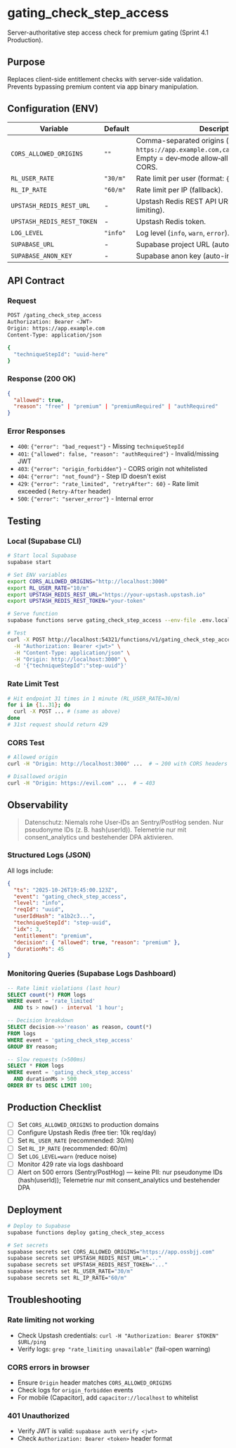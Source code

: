 # gating_check_step_access

Server-authoritative step access check for premium gating (Sprint 4.1
Production).

## Purpose

Replaces client-side entitlement checks with server-side validation.
Prevents bypassing premium content via app binary manipulation.

## Configuration (ENV)

| Variable                   | Default | Description                                                                                                                          |
| -------------------------- | ------- | ------------------------------------------------------------------------------------------------------------------------------------ |
| `CORS_ALLOWED_ORIGINS`     | `""`    | Comma-separated origins (e.g., `https://app.example.com,capacitor://localhost`). Empty = dev‑mode allow‑all (`*`) via dynamic CORS. |
| `RL_USER_RATE`             | `"30/m"` | Rate limit per user (format: `{num}/{m\|h}`).                                                                                        |
| `RL_IP_RATE`               | `"60/m"` | Rate limit per IP (fallback).                                                                                                        |
| `UPSTASH_REDIS_REST_URL`   | -       | Upstash Redis REST API URL (required for rate limiting).                                                                             |
| `UPSTASH_REDIS_REST_TOKEN` | -       | Upstash Redis token.                                                                                                                 |
| `LOG_LEVEL`                | `"info"` | Log level (`info`, `warn`, `error`).                                                                                                 |
| `SUPABASE_URL`             | -       | Supabase project URL (auto-injected).                                                                                                |
| `SUPABASE_ANON_KEY`        | -       | Supabase anon key (auto-injected).                                                                                                   |

## API Contract

### Request

```bash
POST /gating_check_step_access
Authorization: Bearer <JWT>
Origin: https://app.example.com
Content-Type: application/json

{
  "techniqueStepId": "uuid-here"
}
```

### Response (200 OK)

```json
{
  "allowed": true,
  "reason": "free" | "premium" | "premiumRequired" | "authRequired"
}
```

### Error Responses

- `400`: `{"error": "bad_request"}` - Missing `techniqueStepId`
- `401`: `{"allowed": false, "reason": "authRequired"}` - Invalid/missing JWT
- `403`: `{"error": "origin_forbidden"}` - CORS origin not whitelisted
- `404`: `{"error": "not_found"}` - Step ID doesn't exist
- `429`: `{"error": "rate_limited", "retryAfter": 60}` - Rate limit exceeded (
  `Retry-After` header)
- `500`: `{"error": "server_error"}` - Internal error

## Testing

### Local (Supabase CLI)

```bash
# Start local Supabase
supabase start

# Set ENV variables
export CORS_ALLOWED_ORIGINS="http://localhost:3000"
export RL_USER_RATE="10/m"
export UPSTASH_REDIS_REST_URL="https://your-upstash.upstash.io"
export UPSTASH_REDIS_REST_TOKEN="your-token"

# Serve function
supabase functions serve gating_check_step_access --env-file .env.local

# Test
curl -X POST http://localhost:54321/functions/v1/gating_check_step_access \
  -H "Authorization: Bearer <jwt>" \
  -H "Content-Type: application/json" \
  -H "Origin: http://localhost:3000" \
  -d '{"techniqueStepId":"step-uuid"}'
```

### Rate Limit Test

```bash
# Hit endpoint 31 times in 1 minute (RL_USER_RATE=30/m)
for i in {1..31}; do
  curl -X POST ... # (same as above)
done
# 31st request should return 429
```

### CORS Test

```bash
# Allowed origin
curl -H "Origin: http://localhost:3000" ...  # → 200 with CORS headers

# Disallowed origin
curl -H "Origin: https://evil.com" ...  # → 403
```

## Observability

> Datenschutz: Niemals rohe User‑IDs an Sentry/PostHog senden. Nur pseudonyme
> IDs (z. B. hash(userId)). Telemetrie nur mit consent_analytics und
> bestehender DPA aktivieren.

### Structured Logs (JSON)

All logs include:

```json
{
  "ts": "2025-10-26T19:45:00.123Z",
  "event": "gating_check_step_access",
  "level": "info",
  "reqId": "uuid",
  "userIdHash": "a1b2c3...",
  "techniqueStepId": "step-uuid",
  "idx": 3,
  "entitlement": "premium",
  "decision": { "allowed": true, "reason": "premium" },
  "durationMs": 45
}
```

### Monitoring Queries (Supabase Logs Dashboard)

```sql
-- Rate limit violations (last hour)
SELECT count(*) FROM logs
WHERE event = 'rate_limited'
  AND ts > now() - interval '1 hour';

-- Decision breakdown
SELECT decision->>'reason' as reason, count(*)
FROM logs
WHERE event = 'gating_check_step_access'
GROUP BY reason;

-- Slow requests (>500ms)
SELECT * FROM logs
WHERE event = 'gating_check_step_access'
  AND durationMs > 500
ORDER BY ts DESC LIMIT 100;
```

## Production Checklist

- [ ] Set `CORS_ALLOWED_ORIGINS` to production domains
- [ ] Configure Upstash Redis (free tier: 10k req/day)
- [ ] Set `RL_USER_RATE` (recommended: 30/m)
- [ ] Set `RL_IP_RATE` (recommended: 60/m)
- [ ] Set `LOG_LEVEL=warn` (reduce noise)
- [ ] Monitor 429 rate via logs dashboard
- [ ] Alert on 500 errors (Sentry/PostHog) — keine PII: nur pseudonyme IDs
  (hash(userId)); Telemetrie nur mit consent_analytics und bestehender DPA

## Deployment

```bash
# Deploy to Supabase
supabase functions deploy gating_check_step_access

# Set secrets
supabase secrets set CORS_ALLOWED_ORIGINS="https://app.ossbjj.com"
supabase secrets set UPSTASH_REDIS_REST_URL="..."
supabase secrets set UPSTASH_REDIS_REST_TOKEN="..."
supabase secrets set RL_USER_RATE="30/m"
supabase secrets set RL_IP_RATE="60/m"
```

## Troubleshooting

### Rate limiting not working

- Check Upstash credentials: `curl -H "Authorization: Bearer $TOKEN" $URL/ping`
- Verify logs: `grep "rate_limiting unavailable"` (fail-open warning)

### CORS errors in browser

- Ensure `Origin` header matches `CORS_ALLOWED_ORIGINS`
- Check logs for `origin_forbidden` events
- For mobile (Capacitor), add `capacitor://localhost` to whitelist

### 401 Unauthorized

- Verify JWT is valid: `supabase auth verify <jwt>`
- Check `Authorization: Bearer <token>` header format
